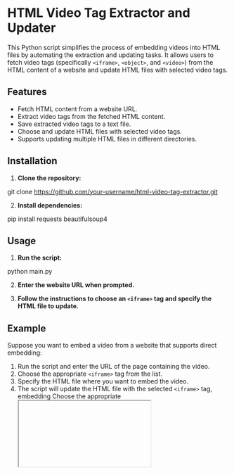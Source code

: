 # HTML Video Tag Extractor and Updater

This Python script simplifies the process of embedding videos into HTML files by automating the extraction and updating tasks. It allows users to fetch video tags (specifically `<iframe>`, `<object>`, and `<video>`) from the HTML content of a website and update HTML files with selected video tags.

## Features

- Fetch HTML content from a website URL.
- Extract video tags from the fetched HTML content.
- Save extracted video tags to a text file.
- Choose and update HTML files with selected video tags.
- Supports updating multiple HTML files in different directories.

## Installation

1. **Clone the repository:**

git clone https://github.com/your-username/html-video-tag-extractor.git


2. **Install dependencies:**

pip install requests beautifulsoup4


## Usage

1. **Run the script:**

python main.py


2. **Enter the website URL when prompted.**

3. **Follow the instructions to choose an `<iframe>` tag and specify the HTML file to update.**

## Example

Suppose you want to embed a video from a website that supports direct embedding:
1. Run the script and enter the URL of the page containing the video.
2. Choose the appropriate `<iframe>` tag from the list.
3. Specify the HTML file where you want to embed the video.
4. The script will update the HTML file with the selected `<iframe>` tag, embedding
    Choose the appropriate <iframe> tag from the list.
    Specify the HTML file where you want to embed the video.
    The script will update the HTML file with the selected <iframe> tag, embedding the video.
